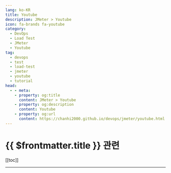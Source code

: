 ```yaml
---
lang: ko-KR
title: Youtube
description: JMeter > Youtube
icon: fa-brands fa-youtube
category:
  - DevOps
  - Load Test
  - JMeter
  - Youtube
tag:
  - devops
  - test
  - load-test
  - jmeter
  - youtube
  - tutorial
head:
  - - meta:
    - property: og:title
      content: JMeter > Youtube
    - property: og:description
      content: Youtube
    - property: og:url
      content: https://chanhi2000.github.io/devops/jmeter/youtube.html
---
```


# {{ $frontmatter.title }} 관련

[[toc]]

---

<TagLinks />
